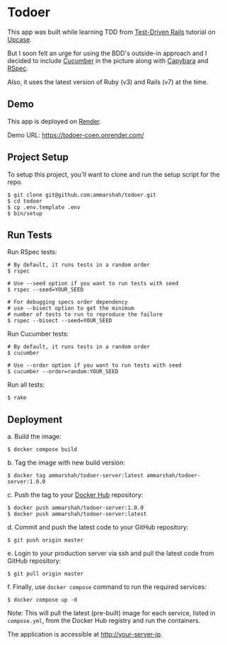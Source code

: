 # Todoer

This app was built while learning TDD from [Test-Driven Rails](https://thoughtbot.com/upcase/test-driven-rails) tutorial on [Upcase](https://thoughtbot.com/upcase).

But I soon felt an urge for using the BDD's outside-in approach and I decided to include [Cucumber](https://cucumber.io/) in the picture along with [Capybara](https://teamcapybara.github.io/capybara/) and [RSpec](https://rspec.info/).

Also, it uses the latest version of Ruby (v3) and Rails (v7) at the time.

## Demo

This app is deployed on [Render](https://render.com).

Demo URL: https://todoer-coen.onrender.com/

## Project Setup

To setup this project, you'll want to clone and run the setup script for the repo.

```shell
$ git clone git@github.com:ammarshah/todoer.git
$ cd todoer
$ cp .env.template .env
$ bin/setup
```

## Run Tests

Run RSpec tests:

```shell
# By default, it runs tests in a random order
$ rspec

# Use --seed option if you want to run tests with seed
$ rspec --seed=YOUR_SEED

# For debugging specs order dependency
# use --bisect option to get the minimum
# number of tests to run to reproduce the failure
$ rspec --bisect --seed=YOUR_SEED
```

Run Cucumber tests:

```shell
# By default, it runs tests in a random order
$ cucumber

# Use --order option if you want to run tests with seed
$ cucumber --order=random:YOUR_SEED
```

Run all tests:

```shell
$ rake
```

## Deployment

a. Build the image:

```shell
$ docker compose build
```

b. Tag the image with new build version:

```shell
$ docker tag ammarshah/todoer-server:latest ammarshah/todoer-server:1.0.0
```

c. Push the tag to your [Docker Hub](https://hub.docker.com) repository:

```shell
$ docker push ammarshah/todoer-server:1.0.0
$ docker push ammarshah/todoer-server:latest
```

d. Commit and push the latest code to your GitHub repository:

```shell
$ git push origin master
```

e. Login to your production server via ssh and pull the latest code from GitHub repository:

```shell
$ git pull origin master
```

f. Finally, use `docker compose` command to run the required services:

```shell
$ docker compose up -d
```

Note: This will pull the latest (pre-built) image for each service, listed in `compose.yml`, from the Docker Hub registry and run the containers.

The application is accessible at [http://your-server-ip](http://your-server-ip).